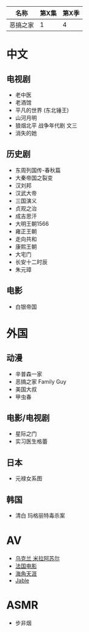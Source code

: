 
| 名称     | 第X集 | 第X季 |
| -------- | ----- | ----- |
| 恶搞之家 | 1     | 4     |

# 中文
## 电视剧
- 老中医
- 老酒馆
- 平凡的世界 (东北锤王)
- 山河月明
- 狼烟北平  战争年代剧 文三
- 消失的她 

## 历史剧

- 东周列国传-春秋篇
- 大秦帝国之裂变 
- 汉刘邦
- 汉武大帝
- 三国演义
- 贞观之治
- 成吉思汗
- 大明王朝1566
- 雍正王朝
- 走向共和
- 康熙王朝
- 大宅门
- 长安十二时辰
- 朱元璋

## 电影
- 白银帝国


# 外国
## 动漫
- 辛普森一家
- 恶搞之家 Family Guy
- 美国大叔
- 甲虫春

## 电影/电视剧
- 星际之门
- 实习医生格蕾

## 日本
- 元禄女系图

## 韩国
- 清白 玛格丽特毒杀案

# AV
- [乌克兰 米拉阿苏尔](19AE88C2-6461-4EED-83B0-74BA4B7A4D2B.png)
- [法国电影](13D349B1-04E5-4EE2-A3D0-C5B0EB20B8D3.jpeg)
- [海角天涯](https://sex8.cc/forum-798-1.html)
- [Jable](https://jable.tv/)



# ASMR
- 步非烟




